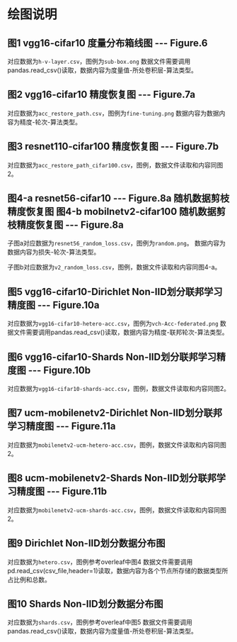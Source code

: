 # 绘图说明
## 图1 vgg16-cifar10 度量分布箱线图 --- Figure.6
对应数据为`h-v-layer.csv`，图例为`sub-box.ong`
数据文件需要调用pandas.read_csv()读取，数据内容为度量值-所处卷积层-算法类型。

## 图2 vgg16-cifar10 精度恢复图 --- Figure.7a
对应数据为`acc_restore_path.csv`，图例为`fine-tuning.png`
数据内容为数据内容为精度-轮次-算法类型。


## 图3 resnet110-cifar100 精度恢复图 --- Figure.7b
对应数据为`acc_restore_path_cifar100.csv`，图例，数据文件读取和内容同图2。


## 图4-a resnet56-cifar10 --- Figure.8a 随机数据剪枝精度恢复图 图4-b mobilnetv2-cifar100 随机数据剪枝精度恢复图  --- Figure.8a 
子图a对应数据为`resnet56_random_loss.csv`，图例为`random.png`。
数据内容为数据内容为损失-轮次-算法类型。

子图b对应数据为`v2_random_loss.csv`，图例，数据文件读取和内容同图4-a。


## 图5 vgg16-cifar10-Dirichlet Non-IID划分联邦学习精度图  --- Figure.10a 
对应数据为`vgg16-cifar10-hetero-acc.csv`，图例为`vch-Acc-federated.png`
数据文件需要调用pandas.read_csv()读取，数据内容为精度-联邦轮次-算法类型。

## 图6 vgg16-cifar10-Shards Non-IID划分联邦学习精度图  --- Figure.10b 
对应数据为`vgg16-cifar10-shards-acc.csv`，图例，数据文件读取和内容同图2。

## 图7 ucm-mobilenetv2-Dirichlet Non-IID划分联邦学习精度图  --- Figure.11a 
对应数据为`mobilenetv2-ucm-hetero-acc.csv`，图例，数据文件读取和内容同图2。

## 图8 ucm-mobilenetv2-Shards Non-IID划分联邦学习精度图  --- Figure.11b
对应数据为`mobilenetv2-ucm-shards-acc.csv`，图例，数据文件读取和内容同图2。

## 图9 Dirichlet Non-IID划分数据分布图
对应数据为`hetero.csv`，图例参考overleaf中图4
数据文件需要调用pd.read_csv(csv_file,header=1)读取，数据内容为各个节点所存储的数据类型所占比例和总数。

## 图10 Shards Non-IID划分数据分布图
对应数据为`shards.csv`，图例参考overleaf中图5
数据文件需要调用pandas.read_csv()读取，数据内容为度量值-所处卷积层-算法类型。